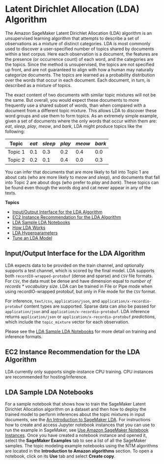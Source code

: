 # Latent Dirichlet Allocation \(LDA\) Algorithm<a name="lda"></a>

The Amazon SageMaker Latent Dirichlet Allocation \(LDA\) algorithm is an unsupervised learning algorithm that attempts to describe a set of observations as a mixture of distinct categories\. LDA is most commonly used to discover a user\-specified number of topics shared by documents within a text corpus\. Here each observation is a document, the features are the presence \(or occurrence count\) of each word, and the categories are the topics\. Since the method is unsupervised, the topics are not specified up front, and are not guaranteed to align with how a human may naturally categorize documents\. The topics are learned as a probability distribution over the words that occur in each document\. Each document, in turn, is described as a mixture of topics\.

The exact content of two documents with similar topic mixtures will not be the same\. But overall, you would expect these documents to more frequently use a shared subset of words, than when compared with a document from a different topic mixture\. This allows LDA to discover these word groups and use them to form topics\. As an extremely simple example, given a set of documents where the only words that occur within them are: *eat*, *sleep*, *play*, *meow*, and *bark*, LDA might produce topics like the following:


| **Topic** | *eat* | *sleep*  | *play* | *meow* | *bark* | 
| --- | --- | --- | --- | --- | --- | 
| Topic 1  | 0\.1  | 0\.3  | 0\.2  | 0\.4  | 0\.0  | 
| Topic 2  | 0\.2  | 0\.1 | 0\.4  | 0\.0  | 0\.3  | 

You can infer that documents that are more likely to fall into Topic 1 are about cats \(who are more likely to *meow* and *sleep*\), and documents that fall into Topic 2 are about dogs \(who prefer to *play* and *bark*\)\. These topics can be found even though the words dog and cat never appear in any of the texts\. 

**Topics**
+ [Input/Output Interface for the LDA Algorithm](#lda-inputoutput)
+ [EC2 Instance Recommendation for the LDA Algorithm](#lda-instances)
+ [LDA Sample LDA Notebooks](#LDA-sample-notebooks)
+ [How LDA Works](lda-how-it-works.md)
+ [LDA Hyperparameters](lda_hyperparameters.md)
+ [Tune an LDA Model](lda-tuning.md)

## Input/Output Interface for the LDA Algorithm<a name="lda-inputoutput"></a>

LDA expects data to be provided on the train channel, and optionally supports a test channel, which is scored by the final model\. LDA supports both `recordIO-wrapped-protobuf` \(dense and sparse\) and `CSV` file formats\. For `CSV`, the data must be dense and have dimension equal to *number of records \* vocabulary size*\. LDA can be trained in File or Pipe mode when using recordIO\-wrapped protobuf, but only in File mode for the `CSV` format\.

For inference, `text/csv`, `application/json`, and `application/x-recordio-protobuf` content types are supported\. Sparse data can also be passed for `application/json` and `application/x-recordio-protobuf`\. LDA inference returns `application/json` or `application/x-recordio-protobuf` *predictions*, which include the `topic_mixture` vector for each observation\.

Please see the [LDA Sample LDA Notebooks](#LDA-sample-notebooks) for more detail on training and inference formats\.

## EC2 Instance Recommendation for the LDA Algorithm<a name="lda-instances"></a>

LDA currently only supports single\-instance CPU training\. CPU instances are recommended for hosting/inference\.

## LDA Sample LDA Notebooks<a name="LDA-sample-notebooks"></a>

For a sample notebook that shows how to train the SageMaker Latent Dirichlet Allocation algorithm on a dataset and then how to deploy the trained model to perform inferences about the topic mixtures in input documents, see the [An Introduction to SageMaker LDA](https://github.com/awslabs/amazon-sagemaker-examples/blob/master/introduction_to_amazon_algorithms/lda_topic_modeling/LDA-Introduction.ipynb)\. For instructions how to create and access Jupyter notebook instances that you can use to run the example in SageMaker, see [Use Amazon SageMaker Notebook Instances](nbi.md)\. Once you have created a notebook instance and opened it, select the **SageMaker Examples** tab to see a list of all the SageMaker samples\. The topic modeling example notebooks using the NTM algorithms are located in the **Introduction to Amazon algorithms** section\. To open a notebook, click on its **Use** tab and select **Create copy**\.